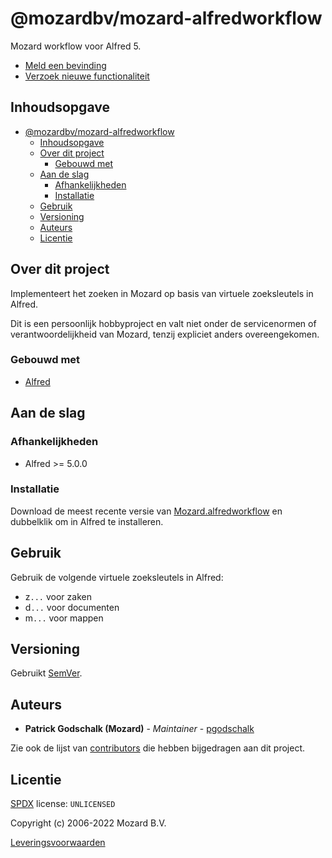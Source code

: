 # @mozardbv/mozard-alfredworkflow

Mozard workflow voor Alfred 5.

- [Meld een bevinding](https://intranet.mozard.nl/mozard/!suite09.scherm1089?mWfr=367)
- [Verzoek nieuwe functionaliteit](https://intranet.mozard.nl/mozard/!suite09.scherm1089?mWfr=604&mDdv=990842)

## Inhoudsopgave

- [@mozardbv/mozard-alfredworkflow](#mozardbvmozard-alfredworkflow)
  - [Inhoudsopgave](#inhoudsopgave)
  - [Over dit project](#over-dit-project)
    - [Gebouwd met](#gebouwd-met)
  - [Aan de slag](#aan-de-slag)
    - [Afhankelijkheden](#afhankelijkheden)
    - [Installatie](#installatie)
  - [Gebruik](#gebruik)
  - [Versioning](#versioning)
  - [Auteurs](#auteurs)
  - [Licentie](#licentie)

## Over dit project

Implementeert het zoeken in Mozard op basis van virtuele zoeksleutels in Alfred.

Dit is een persoonlijk hobbyproject en valt niet onder de servicenormen of verantwoordelijkheid van Mozard, tenzij expliciet anders overeengekomen.

### Gebouwd met

- [Alfred](https://www.alfredapp.com/)

## Aan de slag

### Afhankelijkheden

- Alfred >= 5.0.0

### Installatie

Download de meest recente versie van [Mozard.alfredworkflow](https://gitlab.com/MozardBV/mozard-alfredworkflow/-/raw/main/Mozard.alfredworkflow) en dubbelklik om in Alfred te installeren.

## Gebruik

Gebruik de volgende virtuele zoeksleutels in Alfred:

- z`...` voor zaken
- d`...` voor documenten
- m`...` voor mappen

## Versioning

Gebruikt [SemVer](https://semver.org/).

## Auteurs

- **Patrick Godschalk (Mozard)** - _Maintainer_ - [pgodschalk](https://gitlab.com/pgodschalk)

Zie ook de lijst van [contributors](https://gitlab.com/mozardbv/mozard-alfredworkflow/main) die hebben bijgedragen aan dit project.

## Licentie

[SPDX](https://spdx.org/licenses/) license: `UNLICENSED`

Copyright (c) 2006-2022 Mozard B.V.

[Leveringsvoorwaarden](https://www.mozard.nl/mozard/!suite86.scherm0325?mPag=204&mLok=1)
